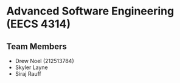 # Advanced Software Engineering (EECS 4314)

## Team Members
* Drew Noel (212513784)
* Skyler Layne
* Siraj Rauff
